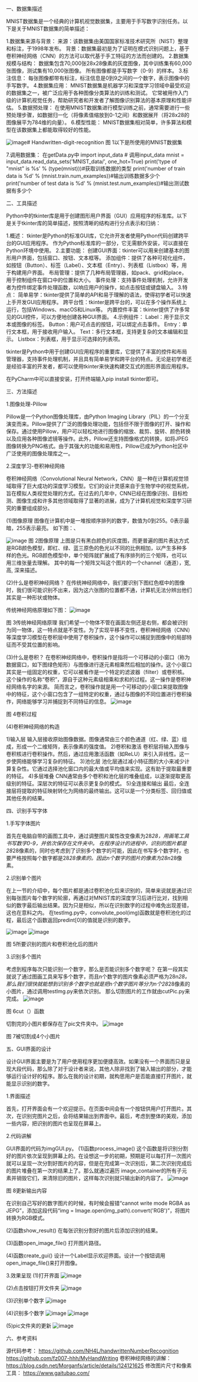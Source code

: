 
一、数据集描述

MNIST数据集是一个经典的计算机视觉数据集，主要用于手写数字识别任务。以下是关于MNIST数据集的简单描述：

1.数据集来源与背景：
来源：该数据集由美国国家标准技术研究所（NIST）整理和标注，于1998年发布。
背景：数据集最初是为了证明在模式识别问题上，基于卷积神经网络（CNN）的方法可以取代基于手工特征的方法而创建的。
2.数据集规模与结构：
数据集包含70,000张28x28像素的灰度图像，其中训练集有60,000张图像，测试集有10,000张图像。
所有图像都是手写数字（0-9）的样本。
3.标注信息：
每张图像都带有标注，标注信息是0到9之间的一个数字，表示图像中的手写数字。
4.数据集应用：
MNIST数据集是机器学习和深度学习领域中最受欢迎的数据集之一，被广泛应用于各种图像分类算法的训练和测试。
它常被用作入门级的计算机视觉任务，帮助研究者和开发者了解图像识别算法的基本原理和性能评估。
5.数据预处理：
在使用MNIST数据集进行模型训练之前，通常需要进行一些预处理步骤，如数据归一化（将像素值缩放到0-1之间）和数据展开（将28x28的图像展平为784维的向量）。
6.模型性能：
MNIST数据集相对简单，许多算法和模型在该数据集上都能取得较好的性能。

![image](https://github.com/fengyarui1/Handwritten-digit-recognition/assets/163635050/f86ad819-8e7a-47bf-bdf1-d752a2b0766e)# Handwritten-digit-recognition
图 1以下是所使用的MNIST数据集

7.调用数据集：
在getData.py中
import input_data # 调用input_data
mnist = input_data.read_data_sets('MNIST_data/', one_hot=True)
print('type of "mnist" is %s' % (type(mnist)))#获取训练数据的类型
print('number of train data is %d' % (mnist.train.num_examples))#输出训练数据多少个
print('number of test data is %d' % (mnist.test.num_examples))#输出测试数据有多少个



二、工具描述

Python中的tkinter库是用于创建图形用户界面（GUI）应用程序的标准库。以下是关于tkinter库的简单描述，按照清晰的结构进行分点表示和归纳：

1.概述：
tkinter是Python的标准GUI库，它允许开发者使用Python代码创建跨平台的GUI应用程序。
作为Python标准库的一部分，它无需额外安装，可以直接在Python环境中使用。
2.主要功能：
创建GUI界面：tkinter可以用来创建基本的图形用户界面，包括窗口、按钮、文本框等。
添加组件：提供了各种可视化组件，如按钮（Button）、标签（Label）、文本框（Entry）、列表框（Listbox）等，用于构建用户界面。
布局管理：提供了几种布局管理器，如pack、grid和place，用于控制组件在窗口中的位置和大小。
事件处理：支持事件处理机制，允许开发者为控件绑定事件处理函数，以响应用户的操作，如点击按钮或键盘输入。
3.特点：
简单易学：tkinter提供了简单的API和易于理解的语法，使得初学者可以快速上手开发GUI应用程序。
跨平台性：tkinter是跨平台的，可以在多个操作系统上运行，包括Windows、macOS和Linux等。
内置控件丰富：tkinter提供了许多常见的GUI控件，可以方便地创建各种GUI界面。
4.示例组件：
Label：用于显示文本或图像的标签。
Button：用户可点击的按钮，可以绑定点击事件。
Entry：单行文本框，用于接收用户输入。
Text：多行文本框，支持更复杂的文本编辑和显示。
Listbox：列表框，用于显示可选择的列表项。

tkinter是Python中用于创建GUI应用程序的重要库，它提供了丰富的控件和布局管理器，支持事件处理机制，并且具有简单易学和跨平台的特点。无论是初学者还是经验丰富的开发者，都可以使用tkinter来快速构建交互式的图形界面应用程序。

在PyCharm中可以直接安装，打开终端输入pip install tkinter即可。






三、方法描述

1.图像处理-Pillow

Pillow是一个Python图像处理库，由Python Imaging Library（PIL）的一个分支演变而来。Pillow提供了广泛的图像处理功能，包括但不限于图像的打开、操作和保存。通过使用Pillow，用户可以轻松地进行图像的缩放、裁剪、旋转、颜色转换以及应用各种图像滤镜等操作。此外，Pillow还支持图像格式的转换，如将JPEG图像转换为PNG格式。由于其强大的功能和易用性，Pillow已成为Python社区中广泛使用的图像处理库之一。


2.深度学习-卷积神经网络

卷积神经网络（Convolutional Neural Network，CNN）是一种在计算机视觉领域取得了巨大成功的深度学习模型。它们的设计灵感来自于生物学中的视觉系统，旨在模拟人类视觉处理的方式。在过去的几年中，CNN已经在图像识别、目标检测、图像生成和许多其他领域取得了显著的进展，成为了计算机视觉和深度学习研究的重要组成部分。

(1)图像原理
图像在计算机中是一堆按顺序排列的数字，数值为0到255。0表示最暗，255表示最亮。 如下图：、

![image](https://github.com/fengyarui1/Handwritten-digit-recognition/assets/163635050/5bb94b71-bf12-455f-bd50-3de8a5d95f7a)
图 2图像原理
上图是只有黑白颜色的灰度图，而更普遍的图片表达方式是RGB颜色模型，即红、绿、蓝三原色的色光以不同的比例相加，以产生多种多样的色光。RGB颜色模型中，单个矩阵就扩展成了有序排列的三个矩阵，也可以用三维张量去理解。
其中的每一个矩阵又叫这个图片的一个channel（通道），宽, 高, 深来描述。

(2)什么是卷积神经网络？
在传统神经网络中，我们要识别下图红色框中的图像时，我们很可能识别不出来，因为这六张图的位置都不通，计算机无法分辨出他们其实是一种形状或物体。



 传统神经网络原理如下图：
![image](https://github.com/fengyarui1/Handwritten-digit-recognition/assets/163635050/9e4b8090-eac1-4a69-add7-40637431b664)

图 3传统神经网络原理
我们希望一个物体不管在画面左侧还是右侧，都会被识别为同一物体，这一特点就是不变性。为了实现平移不变性，卷积神经网络（CNN）等深度学习模型在卷积层中使用了卷积操作，这个操作可以捕捉到图像中的局部特征而不受其位置的影响。

(3)什么是卷积？
在卷积神经网络中，卷积操作是指将一个可移动的小窗口（称为数据窗口，如下图绿色矩形）与图像进行逐元素相乘然后相加的操作。这个小窗口其实是一组固定的权重，它可以被看作是一个特定的滤波器（filter）或卷积核。这个操作的名称“卷积”，源自于这种元素级相乘和求和的过程。这一操作是卷积神经网络名字的来源。
简而言之，卷积操作就是用一个可移动的小窗口来提取图像中的特征，这个小窗口包含了一组特定的权重，通过与图像的不同位置进行卷积操作，网络能够学习并捕捉到不同特征的信息。
![image](https://github.com/fengyarui1/Handwritten-digit-recognition/assets/163635050/f31d4eda-d5f4-43fe-aa46-7fc1eeec4aa1)

图 4卷积过程

(4)卷积神经网络的构造

1)输入层
输入层接收原始图像数据。图像通常由三个颜色通道（红、绿、蓝）组成，形成一个二维矩阵，表示像素的强度值。
2)卷积和激活
卷积层将输入图像与卷积核进行卷积操作。然后，通过应用激活函数（如ReLU）来引入非线性。这一步使网络能够学习复杂的特征。
3)池化层
池化层通过减小特征图的大小来减少计算复杂性。它通过选择池化窗口内的最大值或平均值来实现。这有助于提取最重要的特征。
4)多层堆叠
CNN通常由多个卷积和池化层的堆叠组成，以逐渐提取更高级别的特征。深层次的特征可以表示更复杂的模式。
5)全连接和输出
最后，全连接层将提取的特征映射转化为网络的最终输出。这可以是一个分类标签、回归值或其他任务的结果。


































四、识别手写字体

1.手写字体图片

首先在电脑自带的画图工具中，通过调整图片属性改变像素为28*28，用画笔工具书写数字0-9，并依次保存在文件夹中。
在程序设计的进程中，识别的图片都是28*28像素的，同时也考虑到了识别多个数字的可能，因此在书写多个数字时，也要严格按照每个数字都是28*28像素的。因此n个数字的图片的像素为28n*28像素。

2.识别单个图片

在上一节的介绍中，每个图片都是通过卷积池化后来识别的，简单来说就是通过识别每张图片每个数字的轮廓，再通过对MNIST库的深度学习后进行比对，找到相似的数字最后输出结果。因为只是相似，所以在识别数字的过程中难免出现差错，这也在意料之内。
在testImg.py中，convolute_pool(img)函数就是卷积池化的过程，最后这个函数返回predint[0]的值就是识别的数字。


![image](https://github.com/fengyarui1/Handwritten-digit-recognition/assets/163635050/d6515774-f541-4434-ace7-aac4cec4536b)
![image](https://github.com/fengyarui1/Handwritten-digit-recognition/assets/163635050/dc33ec5f-42be-4652-8d54-f410a198bd47)

图 5所要识别的图片和卷积池化后的图片


3.识别多个图片

考虑到程序每次只能识别一个数字，那么是否能识别多个数字呢？
在第一段其实就说了通过图画工具来写多个数字，而且n个数字的图片像素必须严格为28n*28。那么我们很快就能想到识别多个数字也就是把n个数字图片等分为n个28*28像素的小图片，通过调用testImg.py来依次识别。
那么切割图片的工作就由cutPic.py来完成。
![image](https://github.com/fengyarui1/Handwritten-digit-recognition/assets/163635050/d4964905-3859-41f1-ad6f-19f955dc7c3d)

图 6cut（）函数

切割完的小图片都保存在了pic文件夹中。
![image](https://github.com/fengyarui1/Handwritten-digit-recognition/assets/163635050/5d74423e-a9cc-4b46-8907-467fbce2a538)

图 7被切割成4个小图片















五、GUI界面的设计

设计GUI界面主要是为了用户使用程序更加便捷高效。如果没有一个界面而只是呈现大段代码，那么除了对于设计者来说，其他人除非找到了输入输出的部分，才能够运行设计好的程序。那么在我的设计初期，就构思用户是否能直接打开图片，就能显示识别的数字。

1.界面描述

首先，打开界面会有一个欢迎提示。在页面中间会有一个按钮供用户打开图片。其次，在识别完图片之后，会将结果输出到界面中。最后，考虑到整体的美观，添加一些内容，把识别的图片也呈现在屏幕上。

2.代码讲解

GUI界面的代码为imgGUI.py。
(1)函数process_image()
这个函数是将识别分割好的图片依次呈现到屏幕上的。在设想这一步的初期，预期是可以每打开一次图片就可以呈现一次分割好图片的内容，但是在完成第一次识别后，第二次识别完成后的图片堆叠在第一次的结果上了。那么就通过遍历 image_container的所有子元素并销毁它们，来清除旧的图片，这样每次识别就只输出新的内容了。
![image](https://github.com/fengyarui1/Handwritten-digit-recognition/assets/163635050/bc9b98eb-87b0-4f52-96d9-be019beb354f)

图 8更新输出内容

在识别自己写好的数字图片的时候，有时候会报错“cannot write mode RGBA as JEPG”，添加这段代码“img = Image.open(img_path).convert('RGB')”，将图片转换为RGB模式。

(2)函数show_result()
在每张识别分割好的图片后添加识别的结果。

(3)函数open_image_file()
打开图片路径。

(4)函数create_gui()
设计一个Label显示欢迎界面。设计一个按钮调用open_image_file()来打开图像。


3.效果呈现
(1)打开界面
![image](https://github.com/fengyarui1/Handwritten-digit-recognition/assets/163635050/4957fe91-3738-4e78-bd83-94a0e39c6167)


(2)点击按钮打开文件夹
![image](https://github.com/fengyarui1/Handwritten-digit-recognition/assets/163635050/6a41294c-00b4-4966-b477-8d457920e4b0)


(3)识别单个数字
![image](https://github.com/fengyarui1/Handwritten-digit-recognition/assets/163635050/35ca9d83-6fcf-4fb5-927c-02b98ba156f3)



(4)识别多个数字
![image](https://github.com/fengyarui1/Handwritten-digit-recognition/assets/163635050/e17bf68e-2df3-4496-91d9-b66b6d9962df)
![image](https://github.com/fengyarui1/Handwritten-digit-recognition/assets/163635050/c75b47d0-2e5b-4e91-94f9-f587db5d6b59)




(5)pic文件夹的更新
![image](https://github.com/fengyarui1/Handwritten-digit-recognition/assets/163635050/48f4a7da-da16-476f-87c2-546ac77bdca6)








六、参考资料

源代码参考：
https://github.com/NH4L/handwrittenNumberRecognition
https://github.com/fz007-hhh/MyHandWriting
卷积神经网络的讲解：
https://blog.csdn.net/Morganfs/article/details/124121625
修改图片尺寸和像素工具：
https://www.gaitubao.com/
